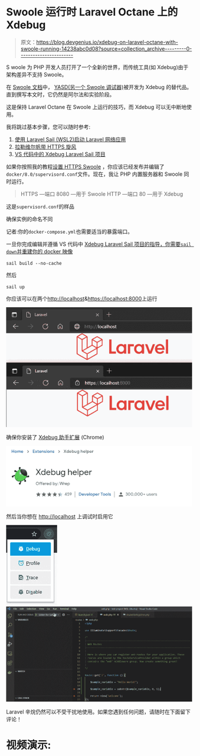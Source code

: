 # Swoole 运行时 Laravel Octane 上的 Xdebug

> 原文：<https://blog.devgenius.io/xdebug-on-laravel-octane-with-swoole-running-14238abc0d08?source=collection_archive---------0----------------------->

S woole 为 PHP 开发人员打开了一个全新的世界，而传统工具(如 Xdebug)由于架构差异不支持 Swoole。

在 [Swoole 文档](https://www.swoole.co.uk/tools)中， [YASD(另一个 Swoole 调试器)](https://github.com/swoole/yasd)被开发为 Xdebug 的替代品。直到撰写本文时，它仍然是阿尔法和实验阶段。

这是保持 Laravel Octane 在 Swoole 上运行的技巧，而 Xdebug 可以无中断地使用。

我将跳过基本步骤，您可以随时参考:

1.  [使用 Laravel Sail (WSL2)启动 Laravel 网络应用](https://medium.com/p/30276265e588)
2.  [拉勒维尔帆带 HTTPS 旋风](https://medium.com/p/ddab7f5303ec)
3.  [VS 代码中的 Xdebug Laravel Sail 项目](https://medium.com/p/b7b73e3dedf7)

如果你按照我的教程[设置 HTTPS Swoole](https://medium.com/p/ddab7f5303ec) ，你应该已经发布并编辑了`docker/8.0/supervisord.conf`文件。现在，我让 PHP 内置服务器和 Swoole 同时运行。

> HTTPS —端口 8080 —用于 Swoole
> HTTP —端口 80 —用于 Xdebug

这是`supervisord.conf`的样品

确保实例的命名不同

记者:你的`docker-compose.yml`也需要适当的暴露端口。

一旦你完成编辑并遵循 VS 代码中 [Xdebug Laravel Sail 项目的指导，你需要`sail down`并重建你的 docker 映像](https://medium.com/p/b7b73e3dedf7)

```
sail build --no-cache
```

然后

```
sail up
```

你应该可以在两个[http://localhost](http://localhost)&[https://localhost:8000](https://localhost:8000)上运行

![](img/d4143e2de381b02876c6c78d7265aa91.png)

确保你安装了 [Xdebug 助手扩展](https://chrome.google.com/webstore/detail/xdebug-helper/eadndfjplgieldjbigjakmdgkmoaaaoc) (Chrome)

![](img/2ce45ea5ed2f18e787bb72bd118c17d1.png)

然后当你想在 [http://localhost](http://localhost) 上调试时启用它

![](img/e3e922e5af20bac007306accc5906397.png)![](img/e69307f539c0d4c0b59d4ac36904edd0.png)

Laravel 辛烷仍然可以不受干扰地使用。如果您遇到任何问题，请随时在下面留下评论！

# 视频演示: